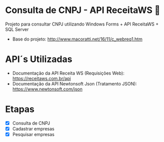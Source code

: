 # Consulta de CNPJ - API ReceitaWS :office:
Projeto para consultar CNPJ utilizando Windows Forms + API ReceitaWS + SQL Server

* Base do projeto: http://www.macoratti.net/16/11/c_webreq1.htm 

# API´s Utilizadas
* Documentação da API Receita WS (Requisições Web): https://receitaws.com.br/api
* Documentação da API Newtonsoft Json (Tratamento JSON): https://www.newtonsoft.com/json

# Etapas
- [x] Consulta de CNPJ
- [x] Cadastrar empresas
- [x] Pesquisar empresas
